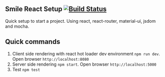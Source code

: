 ## Smile React Setup [![Build Status](https://travis-ci.org/samarpanda/smile.svg?branch=master)](https://travis-ci.org/samarpanda/smile)

Quick setup to start a project. Using react, react-router, material-ui, jsdom and mocha.

## Quick commands

1. Client side rendering with react hot loader dev environment `npm run dev`. Open browser `http://localhost:8080`
1. Server side rendering `npm start`. Open browser `http://localhost:5000`
2. Test `npm test`